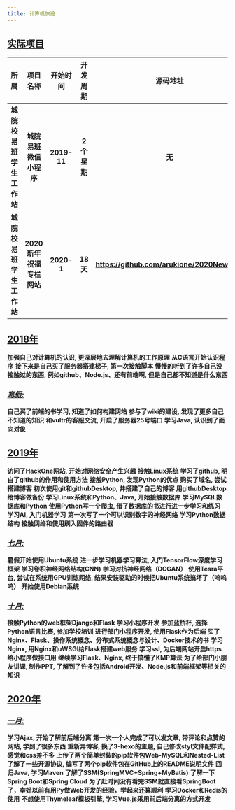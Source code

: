 ```yaml
---
title: 计算机旅途
---
```


## [**实际项目**](#实际项目)

|**所属**|**项目名称**|**开始时间**|**开发周期**|**源码地址**|
|:---|:---:|:---:|:---:|:---:|
|**城院校易班学生工作站**|**城院易班微信小程序**|**2019-11**|**2个星期**|**无**|
|**城院校易班学生工作站**|**2020新年祝福专栏网站**|**2020-1**|**18天**|**<https://github.com/arukione/2020NewYear>**|

## [**2018年**](#2018年)

**加强自己对计算机的认识, 更深层地去理解计算机的工作原理**
**从C语言开始认识程序**
**接下来是自己买了服务器搭建梯子, 第一次接触脚本**
**慢慢的听到了许多自己没接触过的东西, 例如github、Node.js、还有前端啊, 但是自己都不知道是什么东西**

### [*寒假:*](#寒假)

**自己买了前端的书学习, 知道了如何构建网站**
**参与了wiki的建设, 发现了更多自己不知道的知识**
**和vultr的客服交流, 开启了服务器25号端口**
**学习Java, 认识到了面向对象**

## [**2019年**](#2019年)

**访问了HackOne网站, 开始对网络安全产生兴趣**
**接触Linux系统**
**学习了github, 明白了github的作用和使用方法**
**接触Python, 发现Python的优点**
**购买了域名, 尝试搭建博客**
**初次使用git和githubDesktop, 并搭建了自己的博客**
**用githubDesktop给博客做备份**
**学习Linux系统和Python、Java, 开始接触数据库**
**学习MySQL数据库和Python**
**使用Python写一个爬虫, 借了数据库的书进行进一步学习和练习**
**学习AI, 入门机器学习**
**第一次写了一个可以识别数字的神经网络**
**学习Python数据结构**
**接触网络和使用刷入固件的路由器**

### [*七月:*](#七月)

**暑假开始使用Ubuntu系统**
**进一步学习机器学习算法, 入门TensorFlow深度学习框架**
**学习卷积神经网络结构(CNN)**
**学习对抗神经网络（DCGAN）**
**使用Tesra平台, 尝试在系统用GPU训练网络, 结果安装驱动的时候把Ubuntu系统搞坏了（呜呜呜）**
**开始使用Debian系统**

### [*十月:*](#十月)

**接触Python的web框架Django和Flask**
**学习小程序开发**
**参加蓝桥杯, 选择Python语言比赛, 参加学校培训**
**进行部门小程序开发, 使用Flask作为后端**
**买了Nginx、Flask、操作系统概念、分布式系统概念与设计、Docker技术的书**
**学习Nginx, 用Nginx和uWSGI给Flask搭建web服务**
**学习ssl, 为后端网站开启https给小程序做接口用**
**继续学习Flask、Nginx, 终于搞懂了KMP算法**
**为了给部门小朋友讲课, 制作PPT, 了解到了许多包括Android开发、Node.js和前端框架等相关的知识**

## [**2020年**](#2020年)

### [*一月:*](#一月)

**学习Ajax, 开始了解前后端分离**
**第一次一个人完成了可以发文章, 带评论和点赞的网站, 学到了很多东西**
**重新弄博客, 换了3-hexo的主题, 自己修改styl文件配样式, 感觉和css差不多**
**上传了两个简单封装的pip软件包Web-MySQL和Nested-List**
**了解了一些开源协议, 编写了两个pip软件包在GitHub上的README说明文件**
**回归Java, 学习Maven**
**了解了SSM(SpringMVC+Spring+MyBatis)**
**了解一下Spring Boot和Spring Cloud**
**为了赶时间没有看完SSM就直接看SpringBoot了，幸好以前有用Py做Web开发的经验，学起来还算顺利**
**学习Docker和Redis的使用**
**不想使用Thymeleaf模板引擎, 学习Vue.js采用前后端分离的方式开发**
